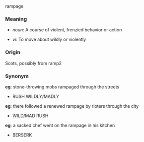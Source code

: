 rampage
### Meaning
+ _noun_: A course of violent, frenzied behavior or action

+ _vi_: To move about wildly or violently

### Origin

Scots, possibly from ramp2

### Synonym

__eg__: stone-throwing mobs rampaged through the streets

+ RUSH WILDLY/MADLY

__eg__: there followed a renewed rampage by rioters through the city

+ WILD/MAD RUSH

__eg__: a sacked chef went on the rampage in his kitchen

+ BERSERK


